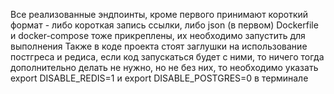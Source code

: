 Все реализованные эндпоинты, кроме первого принимают короткий формат - либо короткая запись ссылки, либо json (в первом)
Dockerfile и docker-compose тоже прикреплены, их необходимо запустить для выполнения
Также в коде проекта стоят заглушки на использование постгреса и редиса, если код запускаться будет с ними, то ничего тогда дополнительно делать не нужно, но не без них, то необходимо указать export DISABLE_REDIS=1 и export DISABLE_POSTGRES=0 в терминале 